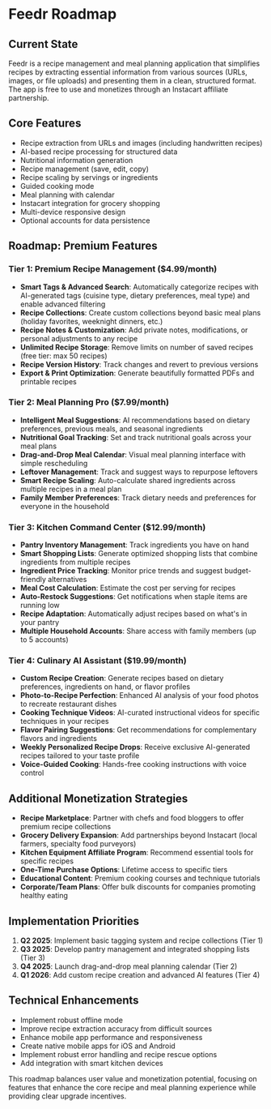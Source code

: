 # Feedr Roadmap

## Current State
Feedr is a recipe management and meal planning application that simplifies recipes by extracting essential information from various sources (URLs, images, or file uploads) and presenting them in a clean, structured format. The app is free to use and monetizes through an Instacart affiliate partnership.

## Core Features
- Recipe extraction from URLs and images (including handwritten recipes)
- AI-based recipe processing for structured data
- Nutritional information generation
- Recipe management (save, edit, copy)
- Recipe scaling by servings or ingredients
- Guided cooking mode
- Meal planning with calendar
- Instacart integration for grocery shopping
- Multi-device responsive design
- Optional accounts for data persistence

## Roadmap: Premium Features

### Tier 1: Premium Recipe Management ($4.99/month)
- **Smart Tags & Advanced Search**: Automatically categorize recipes with AI-generated tags (cuisine type, dietary preferences, meal type) and enable advanced filtering
- **Recipe Collections**: Create custom collections beyond basic meal plans (holiday favorites, weeknight dinners, etc.)
- **Recipe Notes & Customization**: Add private notes, modifications, or personal adjustments to any recipe
- **Unlimited Recipe Storage**: Remove limits on number of saved recipes (free tier: max 50 recipes)
- **Recipe Version History**: Track changes and revert to previous versions
- **Export & Print Optimization**: Generate beautifully formatted PDFs and printable recipes

### Tier 2: Meal Planning Pro ($7.99/month)
- **Intelligent Meal Suggestions**: AI recommendations based on dietary preferences, previous meals, and seasonal ingredients
- **Nutritional Goal Tracking**: Set and track nutritional goals across your meal plans
- **Drag-and-Drop Meal Calendar**: Visual meal planning interface with simple rescheduling
- **Leftover Management**: Track and suggest ways to repurpose leftovers
- **Smart Recipe Scaling**: Auto-calculate shared ingredients across multiple recipes in a meal plan
- **Family Member Preferences**: Track dietary needs and preferences for everyone in the household

### Tier 3: Kitchen Command Center ($12.99/month)
- **Pantry Inventory Management**: Track ingredients you have on hand
- **Smart Shopping Lists**: Generate optimized shopping lists that combine ingredients from multiple recipes
- **Ingredient Price Tracking**: Monitor price trends and suggest budget-friendly alternatives
- **Meal Cost Calculation**: Estimate the cost per serving for recipes
- **Auto-Restock Suggestions**: Get notifications when staple items are running low
- **Recipe Adaptation**: Automatically adjust recipes based on what's in your pantry
- **Multiple Household Accounts**: Share access with family members (up to 5 accounts)

### Tier 4: Culinary AI Assistant ($19.99/month)
- **Custom Recipe Creation**: Generate recipes based on dietary preferences, ingredients on hand, or flavor profiles
- **Photo-to-Recipe Perfection**: Enhanced AI analysis of your food photos to recreate restaurant dishes
- **Cooking Technique Videos**: AI-curated instructional videos for specific techniques in your recipes
- **Flavor Pairing Suggestions**: Get recommendations for complementary flavors and ingredients
- **Weekly Personalized Recipe Drops**: Receive exclusive AI-generated recipes tailored to your taste profile
- **Voice-Guided Cooking**: Hands-free cooking instructions with voice control

## Additional Monetization Strategies
- **Recipe Marketplace**: Partner with chefs and food bloggers to offer premium recipe collections
- **Grocery Delivery Expansion**: Add partnerships beyond Instacart (local farmers, specialty food purveyors)
- **Kitchen Equipment Affiliate Program**: Recommend essential tools for specific recipes
- **One-Time Purchase Options**: Lifetime access to specific tiers
- **Educational Content**: Premium cooking courses and technique tutorials
- **Corporate/Team Plans**: Offer bulk discounts for companies promoting healthy eating

## Implementation Priorities
1. **Q2 2025**: Implement basic tagging system and recipe collections (Tier 1)
2. **Q3 2025**: Develop pantry management and integrated shopping lists (Tier 3)
3. **Q4 2025**: Launch drag-and-drop meal planning calendar (Tier 2)
4. **Q1 2026**: Add custom recipe creation and advanced AI features (Tier 4)

## Technical Enhancements
- Implement robust offline mode
- Improve recipe extraction accuracy from difficult sources
- Enhance mobile app performance and responsiveness
- Create native mobile apps for iOS and Android
- Implement robust error handling and recipe rescue options
- Add integration with smart kitchen devices

This roadmap balances user value and monetization potential, focusing on features that enhance the core recipe and meal planning experience while providing clear upgrade incentives.